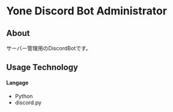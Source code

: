 
# Yone Discord Bot Administrator

## About
サーバー管理用のDiscordBotです。

## Usage Technology

#### Langage
- Python
- discord.py